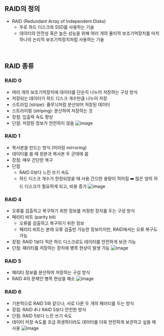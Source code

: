 ## RAID의 정의
- RAID (Redundant Array of Independent Disks)
  - 주로 하드 디스크와 SSD를 사용하는 기술
  - 데이터의 안전성 혹은 높은 성능을 위해 여러 개의 물리적 보조기억장치를 마치 하나의 논리적 보조기억장치처럼 사용하는 기술
<br/>

## RAID 종류
### RAID 0
- 여러 개의 보조기억장치에 데이터를 단순히 나누어 저장하는 구성 방식
- 저장되는 데이터가 하드 디스크 개수만큼 나누어 저장
- 스트라입 (stripe): 줄무늬처럼 분산되어 저장된 데이터
- 스트라이핑 (striping): 분산하여 저장하는 것
- 장점: 입출력 속도 향상
- 단점: 저장된 정보가 안전하지 않음
![image](https://github.com/user-attachments/assets/9406c3eb-697a-4c98-ac7c-2e17ad3eae02)
### RAID 1
- 복사본을 만드는 방식 (미러링 mirroring)
- 데이터를 쓸 때 원본과 복사본 두 군데에 씀
- 장점: 매우 간단한 복구
- 단점
  - RAID 0보다 느린 쓰기 속도
  - 하드 디스크 개수가 한정되었을 때 사용 간으한 용량이 적어짐 ➡️ 많은 양의 하드 디스크가 필요하게 되고, 비용 증가
![image](https://github.com/user-attachments/assets/e41f6913-99f7-435f-a343-11d4a1c96beb)
### RAID 4
- 오류를 검출하고 복구하기 위한 정보를 저장한 장치를 두는 구성 방식
- 패리티 비트 (parity bit)
  - 오류를 검출하고 복구하기 위한 정보
  - 패리티 비트는 본래 오류 검출만 가능한 정보이지만, RAID에서는 오류 복구도 가능
- 장점: RAID 1보다 적은 하드 디스크로도 데이터를 안전하게 보관 가능
- 단점: 패리티를 저장하는 장치에 병목 현상이 발생 가능
![image](https://github.com/user-attachments/assets/93e3e7bc-47d5-4772-83b3-bb48789782af)
### RAID 5
- 패리티 정보를 분산하여 저장하는 구성 방식
- RAID 4의 문제인 병목 현상을 해소
![image](https://github.com/user-attachments/assets/0168b45e-32be-4526-9386-a083f3c083f7)
### RAID 6
- 기본적으로 RAID 5와 같으나, 서로 다른 두 개의 패러티를 두는 방식
- 장점: RAID 4나 RAID 5보다 안전한 방식
- 단점: RAID 5보다 느린 쓰기 속도
- 데이터 저장 속도를 조금 희생하더라도 데이터를 더욱 안전하게 보관하고 싶을 때 사용
![image](https://github.com/user-attachments/assets/591ca20f-8a75-47f2-982c-85b21052f139)
